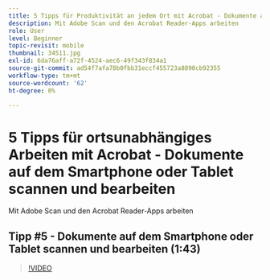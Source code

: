 ```yaml
---
title: 5 Tipps für Produktivität an jedem Ort mit Acrobat - Dokumente auf dem Smartphone oder Tablet scannen und bearbeiten
description: Mit Adobe Scan und den Acrobat Reader-Apps arbeiten
role: User
level: Beginner
topic-revisit: mobile
thumbnail: 34511.jpg
exl-id: 6da76aff-a72f-4524-aec6-49f343f834a1
source-git-commit: ad54f7afa78b0fbb31eccf455723a8890cb92355
workflow-type: tm+mt
source-wordcount: '62'
ht-degree: 0%

---
```


# 5 Tipps für ortsunabhängiges Arbeiten mit Acrobat - Dokumente auf dem Smartphone oder Tablet scannen und bearbeiten

Mit Adobe Scan und den Acrobat Reader-Apps arbeiten

## Tipp #5 - Dokumente auf dem Smartphone oder Tablet scannen und bearbeiten (1:43)

>[!VIDEO](https://video.tv.adobe.com/v/34511?quality=12&learn=on&hidetitle=true)
